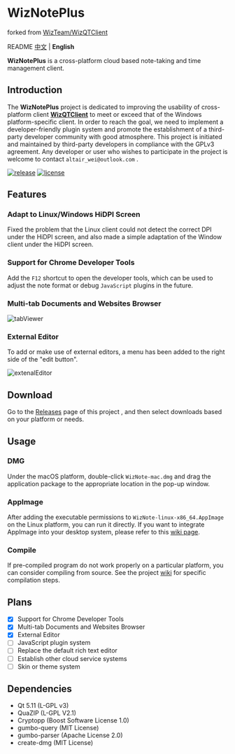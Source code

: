 # WizNotePlus

forked from [WizTeam/WizQTClient](https://github.com/WizTeam/WizQTClient)

README [中文](../README.md) | **English**

**WizNotePlus** is a cross-platform cloud based note-taking and time management client.

## Introduction

The **WizNotePlus** project is dedicated to improving the usability of cross-platform client **[WizQTClient](https://github.com/WizTeam/WizQTClient)** to meet or exceed that of the Windows platform-specific client. In order to reach the goal, we need to implement a developer-friendly plugin system and promote the establishment of a third-party developer community with good atmosphere. This project is initiated and maintained by third-party developers in compliance with the GPLv3 agreement. Any developer or user who wishes to participate in the project is welcome to contact `altair_wei@outlook.com` .

[![release](https://img.shields.io/badge/release-v2.7.3-green.svg)](https://github.com/altairwei/WizNotePlus/releases) [![license](https://img.shields.io/badge/license-GPLv3-green.svg)](https://github.com/altairwei/WizNotePlus/blob/master/LICENSE)

## Features

### Adapt to Linux/Windows HiDPI Screen

Fixed the problem that the Linux client could not detect the correct DPI under the HiDPI screen, and also made a simple adaptation of the Window client under the HiDPI screen.

### Support for Chrome Developer Tools

Add the `F12` shortcut to open the developer tools, which can be used to adjust the note format or debug `JavaScript` plugins in the future.

### Multi-tab Documents and Websites Browser

![tabViewer](../documents/images/tabViewer.png?raw=true)

### External Editor

To add or make use of external editors, a menu has been added to the right side of the "edit button".

![extenalEditor](../documents/images/external_editor.png?raw=true)

## Download

Go to the [Releases](https://github.com/altairwei/WizNotePlus/releases) page of this project , and then select downloads based on your platform or needs.

## Usage

### DMG

Under the macOS platform, double-click `WizNote-mac.dmg` and drag the application package to the appropriate location in the pop-up window.

### AppImage

After adding the executable permissions to `WizNote-linux-x86_64.AppImage` on the Linux platform, you can run it directly. If you want to integrate AppImage into your desktop system, please refer to this [wiki page](https://github.com/altairwei/WizNotePlus/wiki/AppImage%E6%95%B4%E5%90%88%E5%85%A5%E6%A1%8C%E9%9D%A2%E7%8E%AF%E5%A2%83).

### Compile

If pre-compiled program do not work properly on a particular platform, you can consider compiling from source. See the project [wiki](https://github.com/altairwei/WizNotePlus/wiki/%E5%AE%A2%E6%88%B7%E7%AB%AF%E7%BC%96%E8%AF%91%E6%AD%A5%E9%AA%A4) for specific compilation steps.

## Plans

- [x] Support for Chrome Developer Tools
- [x] Multi-tab Documents and Websites Browser
- [x] External Editor
- [ ] JavaScript plugin system
- [ ] Replace the default rich text editor
- [ ] Establish other cloud service systems
- [ ] Skin or theme system

## Dependencies

- Qt 5.11 (L-GPL v3)
- QuaZIP (L-GPL V2.1)
- Cryptopp (Boost Software License 1.0)
- gumbo-query (MIT License)
- gumbo-parser (Apache License 2.0)
- create-dmg (MIT License)
